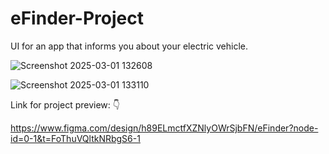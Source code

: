 # eFinder-Project
UI for an app that informs you about your electric vehicle.

![Screenshot 2025-03-01 132608](https://github.com/user-attachments/assets/2720a53e-79bb-444e-9537-1548bfc95cbb)

![Screenshot 2025-03-01 133110](https://github.com/user-attachments/assets/8306073b-3896-426e-8d68-55586d9f9cb9)
 
Link for project preview: 👇

https://www.figma.com/design/h89ELmctfXZNlyOWrSjbFN/eFinder?node-id=0-1&t=FoThuVQltkNRbgS6-1
